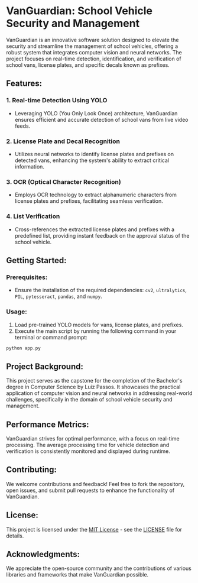 # VanGuardian: School Vehicle Security and Management

VanGuardian is an innovative software solution designed to elevate the security and streamline the management of school vehicles, offering a robust system that integrates computer vision and neural networks. The project focuses on real-time detection, identification, and verification of school vans, license plates, and specific decals known as prefixes.

## Features:

### 1. Real-time Detection Using YOLO
   - Leveraging YOLO (You Only Look Once) architecture, VanGuardian ensures efficient and accurate detection of school vans from live video feeds.

### 2. License Plate and Decal Recognition
   - Utilizes neural networks to identify license plates and prefixes on detected vans, enhancing the system's ability to extract critical information.

### 3. OCR (Optical Character Recognition)
   - Employs OCR technology to extract alphanumeric characters from license plates and prefixes, facilitating seamless verification.

### 4. List Verification
   - Cross-references the extracted license plates and prefixes with a predefined list, providing instant feedback on the approval status of the school vehicle.

## Getting Started:

### Prerequisites:
   - Ensure the installation of the required dependencies: `cv2`, `ultralytics`, `PIL`, `pytesseract`, `pandas`, and `numpy`.

### Usage:
   1. Load pre-trained YOLO models for vans, license plates, and prefixes.
   2. Execute the main script by running the following command in your terminal or command prompt:

```bash
python app.py
```
## Project Background:

This project serves as the capstone for the completion of the Bachelor's degree in Computer Science by Luiz Passos. It showcases the practical application of computer vision and neural networks in addressing real-world challenges, specifically in the domain of school vehicle security and management.

## Performance Metrics:

VanGuardian strives for optimal performance, with a focus on real-time processing. The average processing time for vehicle detection and verification is consistently monitored and displayed during runtime.

## Contributing:

We welcome contributions and feedback! Feel free to fork the repository, open issues, and submit pull requests to enhance the functionality of VanGuardian.

## License:

This project is licensed under the [MIT License](LICENSE) - see the [LICENSE](LICENSE) file for details.

## Acknowledgments:

We appreciate the open-source community and the contributions of various libraries and frameworks that make VanGuardian possible.
